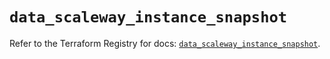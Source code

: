 # `data_scaleway_instance_snapshot`

Refer to the Terraform Registry for docs: [`data_scaleway_instance_snapshot`](https://registry.terraform.io/providers/scaleway/scaleway/2.53.0/docs/data-sources/instance_snapshot).
